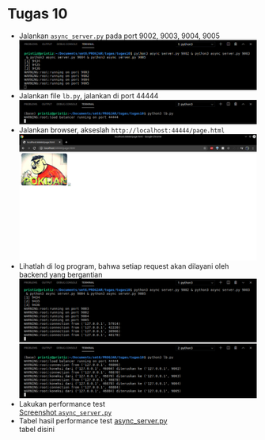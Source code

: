 # Tugas 10

- Jalankan `async_server.py` pada port 9002, 9003, 9004, 9005  
![2](screenshot/2.png)  
- Jalankan file `lb.py`, jalankan di port 44444  
![3](screenshot/3.png)  
- Jalankan browser, akseslah `http://localhost:44444/page.html`  
![4](screenshot/4.png)  
- Lihatlah di log program, bahwa setiap request akan dilayani oleh backend yang bergantian  
![5_1](screenshot/5_1.png)  
![5_2](screenshot/5_2.png)  
- Lakukan performance test  
  [Screenshot `async_server.py`](https://htmlpreview.github.io/?https://github.com/pizzaismyname/PROGJAR_051117400000112/blob/master/tugas10/screenshot/async_server.html)  
- Tabel hasil performance test [async_server.py](../tugas10/async_server.py)  
  tabel disini
